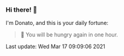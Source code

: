### Hi there! 👋 

I'm Donato, and this is your daily fortune:

> 🥠 You will be hungry again in one hour.

Last update: Wed Mar 17 09:09:06 2021